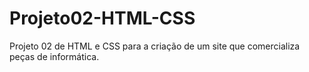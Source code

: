# Projeto02-HTML-CSS
Projeto 02 de HTML e CSS para a criação de um site que comercializa peças de informática. 
